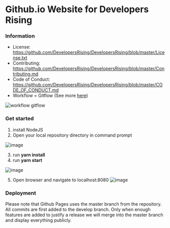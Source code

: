 # Github.io Website for Developers Rising

### Information

- License: https://github.com/DevelopersRising/DevelopersRising/blob/master/License.txt
- Contributing: https://github.com/DevelopersRising/DevelopersRising/blob/master/Contributing.md
- Code of Conduct: https://github.com/DevelopersRising/DevelopersRising/blob/master/CODE_OF_CONDUCT.md
- Workflow = Gitflow (See more [here](https://datasift.github.io/gitflow/IntroducingGitFlow.html))

![workflow gitflow](https://datasift.github.io/gitflow/GitFlowHotfixBranch.png)

### Get started

1. install NodeJS
2. Open your local repository directory in command prompt

![image](https://user-images.githubusercontent.com/26179770/31987997-360570da-b98b-11e7-8b47-bb762d6f4072.png)

3. run   **yarn install**
4. run **yarn start**

![image](https://user-images.githubusercontent.com/26179770/31988043-61650ede-b98b-11e7-9725-782260681762.png)

5. Open browser and navigate to localhost:8080
![image](https://user-images.githubusercontent.com/26179770/31988083-855171d4-b98b-11e7-8b82-f29d51833f5e.png)

### Deployment

Please note that Github Pages uses the master branch from the repository. All commits are first added to the develop branch. Only when enough features are added to justify a release we will merge into the master branch and display everything publicly. 